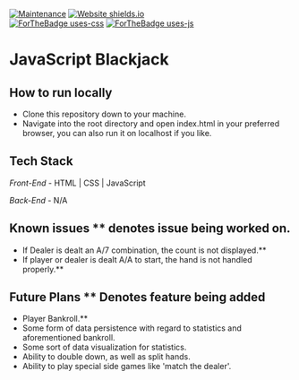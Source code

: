 [![Maintenance](https://img.shields.io/badge/Maintained%3F-yes-green.svg)](https://GitHub.com/Naereen/StrapDown.js/graphs/commit-activity) [![Website shields.io](https://img.shields.io/website-up-down-green-red/http/shields.io.svg)](https://jsblackjack.netlify.app/)\
[![ForTheBadge uses-css](http://ForTheBadge.com/images/badges/uses-css.svg)](http://ForTheBadge.com)
[![ForTheBadge uses-js](http://ForTheBadge.com/images/badges/uses-js.svg)](http://ForTheBadge.com)

# JavaScript Blackjack

## How to run locally

- Clone this repository down to your machine.
- Navigate into the root directory and open index.html in your preferred browser, you can also run it on localhost if you like.

## Tech Stack

_Front-End_ - HTML | CSS | JavaScript

_Back-End_ - N/A

## Known issues \*\* denotes issue being worked on.

- If Dealer is dealt an A/7 combination, the count is not displayed.\*\*
- If player or dealer is dealt A/A to start, the hand is not handled properly.\*\*

## Future Plans \*\* Denotes feature being added

- Player Bankroll.\*\*
- Some form of data persistence with regard to statistics and aforementioned bankroll.
- Some sort of data visualization for statistics.
- Ability to double down, as well as split hands.
- Ability to play special side games like 'match the dealer'.
